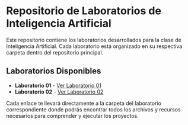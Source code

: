 # Repositorio de Laboratorios de Inteligencia Artificial

Este repositorio contiene los laboratorios desarrollados para la clase de Inteligencia Artificial. Cada laboratorio está organizado en su respectiva carpeta dentro del repositorio principal.

## Laboratorios Disponibles

- **Laboratorio 01** - [Ver Laboratorio 01](https://github.com/mar22266/LABORATORIOS-IA/tree/main/Laboratorio01)
- **Laboratorio 02** - [Ver Laboratorio 02](https://github.com/mar22266/LABORATORIOS-IA/tree/main/Laboratorio02)

Cada enlace te llevará directamente a la carpeta del laboratorio correspondiente donde podrás encontrar todos los archivos y recursos necesarios para comprender y ejecutar los proyectos.
